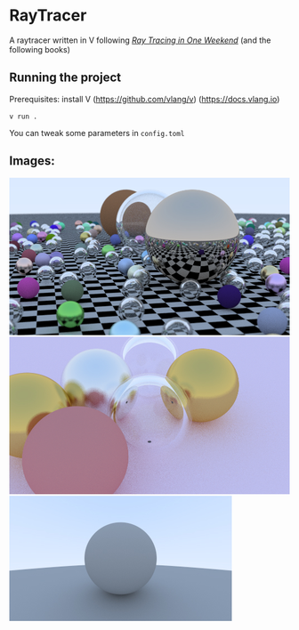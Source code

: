 # RayTracer

A raytracer written in V following [_Ray Tracing in One Weekend_](https://raytracing.github.io/books/RayTracingInOneWeekend.html) (and the following books)

## Running the project
Prerequisites: install V (https://github.com/vlang/v) (https://docs.vlang.io)

```
v run .
```

You can tweak some parameters in `config.toml`

## Images: 

![demo](https://github.com/Linklancien/RayTracer/blob/main/renders/render.png)
![close look](https://github.com/Linklancien/RayTracer/blob/main/renders/render%20-%20Copie.png)
![high samples](https://github.com/Linklancien/RayTracer/blob/main/renders/render5000.png)
